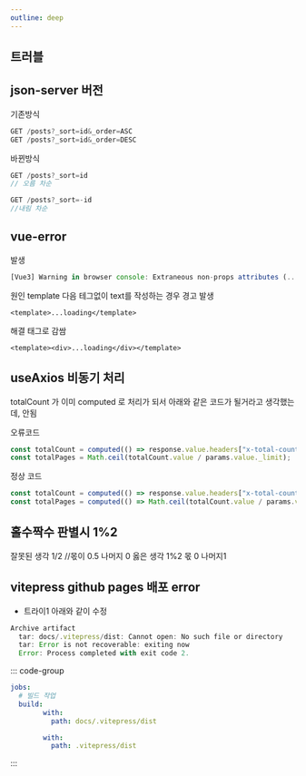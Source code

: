 ```yaml
---
outline: deep
---
```


## 트러블

## json-server 버전

기존방식

```js
GET /posts?_sort=id&_order=ASC
GET /posts?_sort=id&_order=DESC
```

바뀐방식

```js
GET /posts?_sort=id
// 오름 차순

GET /posts?_sort=-id
//내림 차순
```

## vue-error

발생

```js
[Vue3] Warning in browser console: Extraneous non-props attributes (...) were passed to component but could not be automatically inherited because component renders fragment or text root nodes.
```

원인
template 다음 테그없이 text를 작성하는 경우 경고 발생

```vue
<template>...loading</template>
```

해결
태그로 감쌈

```
<template><div>...loading</div></template>
```

## useAxios 비동기 처리

totalCount 가 이미 computed 로 처리가 되서 아래와 같은 코드가 될거라고 생각했는데,
안됨

오류코드

```js
const totalCount = computed(() => response.value.headers["x-total-count"]);
const totalPages = Math.ceil(totalCount.value / params.value._limit);
```

정상 코드

```js
const totalCount = computed(() => response.value.headers["x-total-count"]);
const totalPages = computed(() => Math.ceil(totalCount.value / params.value._limit));
```

## 홀수짝수 판별시 1%2

잘못된 생각
1/2 //몫이 0.5 나머지 0
옳은 생각
1%2 몫 0 나머지1


## vitepress github pages 배포 error

- 트라이1 아래와 같이 수정

```js
Archive artifact
  tar: docs/.vitepress/dist: Cannot open: No such file or directory
  tar: Error is not recoverable: exiting now
  Error: Process completed with exit code 2.
```

::: code-group
```yaml 수정전
jobs:
  # 빌드 작업
  build:   
        with:
          path: docs/.vitepress/dist
```

```yaml 수정후
        with:
          path: .vitepress/dist
```
:::